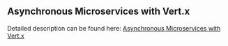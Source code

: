 ## Asynchronous Microservices with Vert.x

Detailed description can be found here: [Asynchronous Microservices with Vert.x](https://piotrminkowski.com/2017/08/24/asynchronous-microservices-with-vert-x/) 


